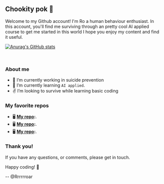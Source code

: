 ## Chookity pok 👋

Welcome to my Github account! I'm Ro a human behaviour enthusiast.
In this account, you'll find me surviving through an pretty cool AI applied course to get me started in this world
I hope you enjoy my content and find it useful.

[![Anurag's GitHub stats](https://github-readme-stats.vercel.app/api?username=rrrrrroar&show_icons=true&theme=nightowl)](https://github.com/anuraghazra/github-readme-stats)

</br>

### About me

- :brain: I’m currently working in suicide prevention
- :microscope: I’m currently learning `AI applied`.
- :v: I’m looking to survive while learning basic coding


### My favorite repos

- :desktop_computer: **[My repo](#):**.
- :desktop_computer: **[My repo](#):**.
- :desktop_computer: **[My repo](#):**.


### Thank you!

If you have any questions, or comments, please get in touch.

Happy coding! :vulcan_salute:

-- @Rrrrrroar

